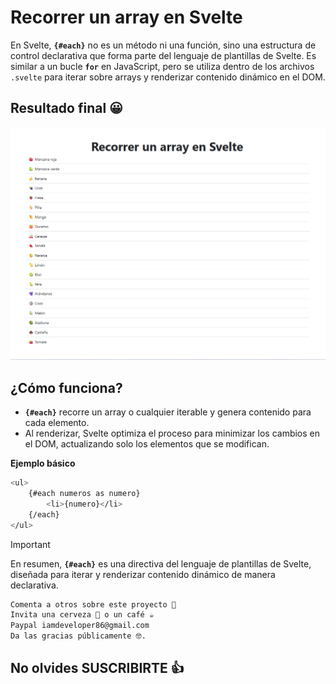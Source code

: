# Recorrer un array en Svelte

En Svelte, **`{#each}`** no es un método ni una función, sino una estructura de control declarativa que forma parte del lenguaje de plantillas de Svelte.
Es similar a un bucle **`for`** en JavaScript, pero se utiliza dentro de los archivos `.svelte` para iterar sobre arrays y renderizar contenido dinámico en el DOM.


## Resultado final 😀

![Contador con Svelte](https://raw.githubusercontent.com/urian121/imagenes-proyectos-github/refs/heads/master/recorrer-array-en-svelte.png)


## ¿Cómo funciona?

- **`{#each}`** recorre un array o cualquier iterable y genera contenido para cada elemento.
- Al renderizar, Svelte optimiza el proceso para minimizar los cambios en el DOM, actualizando solo los elementos que se modifican.

**Ejemplo básico**
<script>
    let numeros = [1, 2, 3, 4, 5];
</script>

```bash
<ul>
    {#each numeros as numero}
        <li>{numero}</li>
    {/each}
</ul>
```

> [!IMPORTANT]
> En resumen, **`{#each}`** es una directiva del lenguaje de plantillas de Svelte, diseñada para iterar y renderizar contenido dinámico de manera declarativa.


```bash
Comenta a otros sobre este proyecto 📢
Invita una cerveza 🍺 o un café ☕
Paypal iamdeveloper86@gmail.com
Da las gracias públicamente 🤓.
```

## No olvides SUSCRIBIRTE 👍
